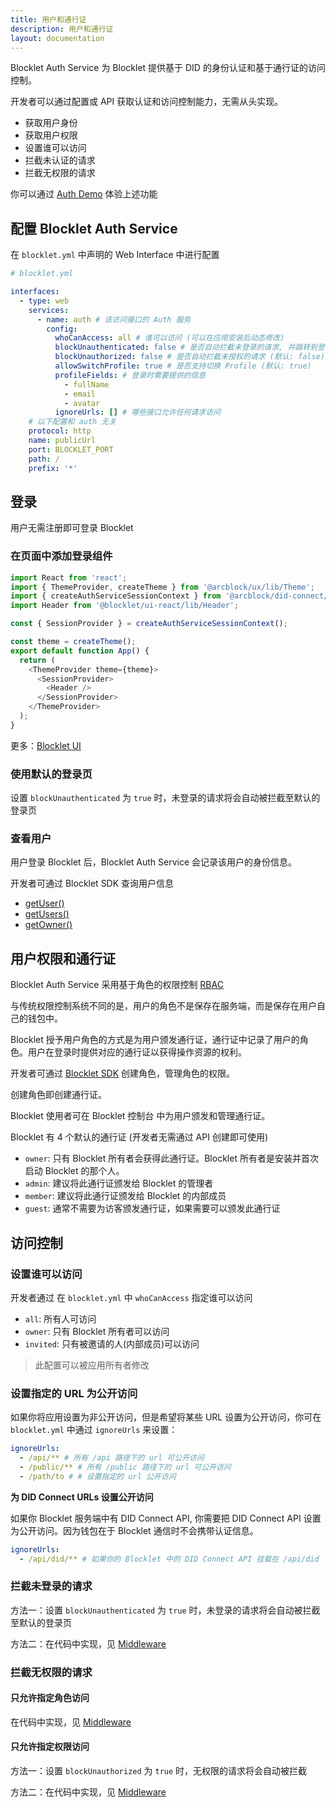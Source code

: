 ```yaml
---
title: 用户和通行证
description: 用户和通行证
layout: documentation
---
```


Blocklet Auth Service 为 Blocklet 提供基于 DID 的身份认证和基于通行证的访问控制。

开发者可以通过配置或 API 获取认证和访问控制能力，无需从头实现。

- 获取用户身份
- 获取用户权限
- 设置谁可以访问
- 拦截未认证的请求
- 拦截无权限的请求

你可以通过 [Auth Demo](/samples/auth-demo) 体验上述功能

## 配置 Blocklet Auth Service

在 `blocklet.yml` 中声明的 Web Interface 中进行配置

```yml
# blocklet.yml

interfaces:
  - type: web
    services:
      - name: auth # 该访问接口的 Auth 服务
        config:
          whoCanAccess: all # 谁可以访问 (可以在应用安装后动态修改)
          blockUnauthenticated: false # 是否自动拦截未登录的请求, 并跳转到登录页 (默认: false)
          blockUnauthorized: false # 是否自动拦截未授权的请求 (默认: false)
          allowSwitchProfile: true # 是否支持切换 Profile (默认: true)
          profileFields: # 登录时需要提供的信息
            - fullName
            - email
            - avatar
          ignoreUrls: [] # 哪些接口允许任何请求访问
    # 以下配置和 auth 无关
    protocol: http
    name: publicUrl
    port: BLOCKLET_PORT
    path: /
    prefix: '*'
```

## 登录

用户无需注册即可登录 Blocklet

### 在页面中添加登录组件

```js
import React from 'react';
import { ThemeProvider, createTheme } from '@arcblock/ux/lib/Theme';
import { createAuthServiceSessionContext } from '@arcblock/did-connect/lib/Session';
import Header from '@blocklet/ui-react/lib/Header';

const { SessionProvider } = createAuthServiceSessionContext();

const theme = createTheme();
export default function App() {
  return (
    <ThemeProvider theme={theme}>
      <SessionProvider>
        <Header />
      </SessionProvider>
    </ThemeProvider>
  );
}
```

更多：[Blocklet UI](/development/blocklet-ui-usage)

### 使用默认的登录页

设置 `blockUnauthenticated` 为 `true` 时，未登录的请求将会自动被拦截至默认的登录页

### 查看用户

用户登录 Blocklet 后，Blocklet Auth Service 会记录该用户的身份信息。

开发者可通过 Blocklet SDK 查询用户信息

- [getUser()](/reference/blocklet-sdk#getuser)
- [getUsers()](/reference/blocklet-sdk#getusers)
- [getOwner()](/reference/blocklet-sdk#getowner)

## 用户权限和通行证

Blocklet Auth Service 采用基于角色的权限控制 [RBAC](https://en.wikipedia.org/wiki/Role-based_access_control)

与传统权限控制系统不同的是，用户的角色不是保存在服务端，而是保存在用户自己的钱包中。

Blocklet 授予用户角色的方式是为用户颁发通行证，通行证中记录了用户的角色。用户在登录时提供对应的通行证以获得操作资源的权利。

开发者可通过 [Blocklet SDK](/reference/blocklet-sdk#auth) 创建角色，管理角色的权限。

创建角色即创建通行证。

Blocklet 使用者可在 Blocklet 控制台 中为用户颁发和管理通行证。

Blocklet 有 4 个默认的通行证 (开发者无需通过 API 创建即可使用)

- `owner`: 只有 Blocklet 所有者会获得此通行证。Blocklet 所有者是安装并首次启动 Blocklet 的那个人。
- `admin`: 建议将此通行证颁发给 Blocklet 的管理者
- `member`: 建议将此通行证颁发给 Blocklet 的内部成员
- `guest`: 通常不需要为访客颁发通行证，如果需要可以颁发此通行证

## 访问控制

### 设置谁可以访问

开发者通过 在 `blocklet.yml` 中 `whoCanAccess` 指定谁可以访问

- `all`: 所有人可访问
- `owner`: 只有 Blocklet 所有者可以访问
- `invited`: 只有被邀请的人(内部成员)可以访问

> 此配置可以被应用所有者修改

### 设置指定的 URL 为公开访问

如果你将应用设置为非公开访问，但是希望将某些 URL 设置为公开访问，你可在 `blocklet.yml` 中通过 `ignoreUrls` 来设置：

```yml
ignoreUrls:
  - /api/** # 所有 /api 路径下的 url 可公开访问
  - /public/** # 所有 /public 路径下的 url 可公开访问
  - /path/to # # 设置指定的 url 公开访问
```

**为 DID Connect URLs 设置公开访问**

如果你 Blocklet 服务端中有 DID Connect API, 你需要把 DID Connect API 设置为公开访问。因为钱包在于 Blocklet 通信时不会携带认证信息。

```yml
ignoreUrls:
  - /api/did/** # 如果你的 Blocklet 中的 DID Connect API 挂载在 /api/did 下
```

### 拦截未登录的请求

方法一：设置 `blockUnauthenticated` 为 `true` 时，未登录的请求将会自动被拦截至默认的登录页

方法二：在代码中实现，见 [Middleware](/reference/blocklet-sdk#middlewares)

### 拦截无权限的请求

#### 只允许指定角色访问

在代码中实现，见 [Middleware](/reference/blocklet-sdk#middlewares)

#### 只允许指定权限访问

方法一：设置 `blockUnauthorized` 为 `true` 时，无权限的请求将会自动被拦截

方法二：在代码中实现，见 [Middleware](/reference/blocklet-sdk#middlewares)
